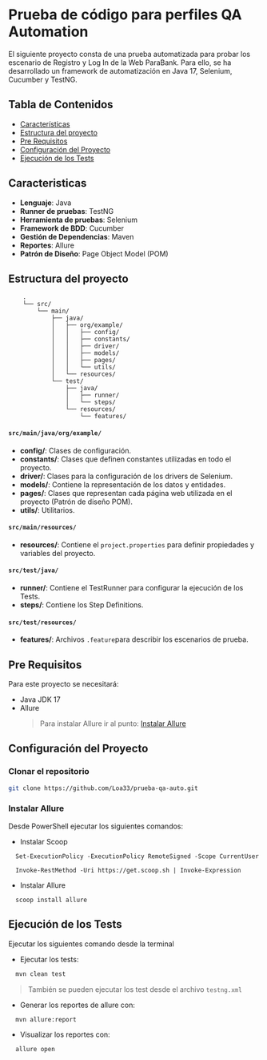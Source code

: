 # Prueba de código para perfiles QA Automation

El siguiente proyecto consta de una prueba automatizada para probar los escenario de Registro y Log In de la Web
ParaBank.
Para ello, se ha desarrollado un framework de automatización en Java 17, Selenium, Cucumber y TestNG.

## Tabla de Contenidos

- [Características](#caracteristicas)
- [Estructura del proyecto](#estructura-del-proyecto)
- [Pre Requisitos](#pre-requisitos)
- [Configuración del Proyecto](#configuración-del-proyecto)
- [Ejecución de los Tests](#ejecución-de-los-tests)

## Caracteristicas

- **Lenguaje**: Java
- **Runner de pruebas**: TestNG
- **Herramienta de pruebas**: Selenium
- **Framework de BDD**: Cucumber
- **Gestión de Dependencias**: Maven
- **Reportes**: Allure
- **Patrón de Diseño**: Page Object Model (POM)

## Estructura del proyecto

        .
        └── src/
            └── main/
                ├── java/
                │   ├── org/example/
                │   │   ├── config/
                │   │   ├── constants/
                │   │   ├── driver/
                │   │   ├── models/
                │   │   ├── pages/
                │   │   └── utils/
                │   └── resources/
                └── test/
                    ├── java/
                    │   ├── runner/
                    │   └── steps/
                    └── resources/
                        └── features/

#### `src/main/java/org/example/`

- **config/**: Clases de configuración.
- **constants/**: Clases que definen constantes utilizadas en todo el proyecto.
- **driver/**: Clases para la configuración de los drivers de Selenium.
- **models/**: Contiene la representación de los datos y entidades.
- **pages/**: Clases que representan cada página web utilizada en el proyecto (Patrón de diseño POM).
- **utils/**: Utilitarios.

#### `src/main/resources/`

- **resources/**: Contiene el `project.properties` para definir propiedades y variables del proyecto.

#### `src/test/java/`

- **runner/**: Contiene el TestRunner para configurar la ejecución de los Tests.
- **steps/**: Contiene los Step Definitions.

#### `src/test/resources/`

- **features/**: Archivos `.feature`para describir los escenarios de prueba.

## Pre Requisitos

Para este proyecto se necesitará:

- Java JDK 17
- Allure
  > Para instalar Allure ir al punto: [Instalar Allure](#instalar-allure)

## Configuración del Proyecto

### Clonar el repositorio

```bash
git clone https://github.com/Loa33/prueba-qa-auto.git
```

### Instalar Allure

Desde PowerShell ejecutar los siguientes comandos:

- Instalar Scoop

```shell
  Set-ExecutionPolicy -ExecutionPolicy RemoteSigned -Scope CurrentUser
```

```shell
  Invoke-RestMethod -Uri https://get.scoop.sh | Invoke-Expression
```

- Instalar Allure

```shell
  scoop install allure
```

## Ejecución de los Tests

Ejecutar los siguientes comando desde la terminal

- Ejecutar los tests:

```bash
  mvn clean test
```

> También se pueden ejecutar los test desde el archivo `testng.xml`

- Generar los reportes de allure con:

```bash
  mvn allure:report
```

- Visualizar los reportes con:

```bash
  allure open
```
